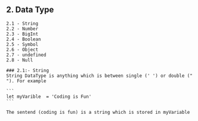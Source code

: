 ## 2. Data Type
    
    2.1 - String
    2.2 - Number
    2.3 - BigInt
    2.4 - Boolean
    2.5 - Symbol
    2.6 - Object
    2.7 - undefined
    2.8 - Null

    ### 2.1:- String
    String DataType is anything which is between single (' ') or double (" "). For example

    ```
    let myVarible  = 'Coding is Fun' 
    ```

    The sentend (coding is fun) is a string which is stored in myVariable